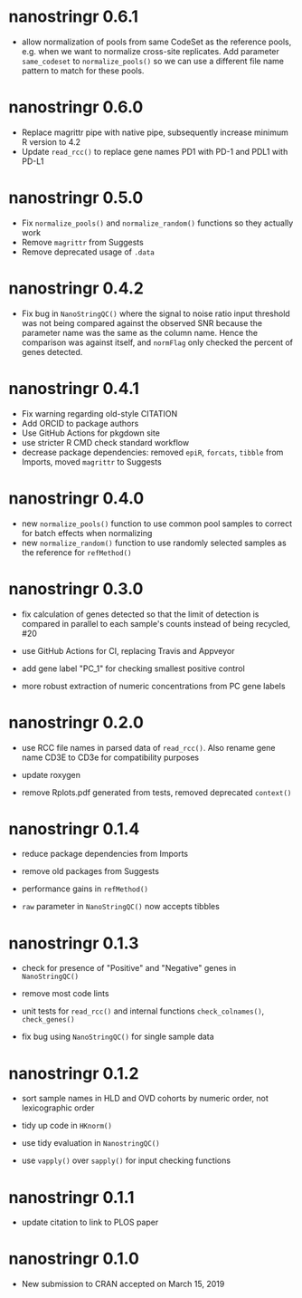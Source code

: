 # nanostringr 0.6.1

* allow normalization of pools from same CodeSet as the reference pools, e.g. when we want to normalize cross-site replicates. Add parameter `same_codeset` to `normalize_pools()` so we can use a different file name pattern to match for these pools.

# nanostringr 0.6.0

* Replace magrittr pipe with native pipe, subsequently increase minimum R version to 4.2
* Update `read_rcc()` to replace gene names PD1 with PD-1 and PDL1 with PD-L1

# nanostringr 0.5.0

* Fix `normalize_pools()` and `normalize_random()` functions so they actually work
* Remove `magrittr` from Suggests
* Remove deprecated usage of `.data`

# nanostringr 0.4.2

* Fix bug in `NanoStringQC()` where the signal to noise ratio input threshold was not being compared against the observed SNR because the parameter name was the same as the column name. Hence the comparison was against itself, and `normFlag` only checked the percent of genes detected.

# nanostringr 0.4.1

* Fix warning regarding old-style CITATION
* Add ORCID to package authors
* Use GitHub Actions for pkgdown site
* use stricter R CMD check standard workflow
* decrease package dependencies: removed `epiR`, `forcats`, `tibble` from Imports, moved `magrittr` to Suggests

# nanostringr 0.4.0

* new `normalize_pools()` function to use common pool samples to correct for batch effects
when normalizing
* new `normalize_random()` function to use randomly selected samples as the reference for `refMethod()`

# nanostringr 0.3.0

* fix calculation of genes detected so that the limit of detection is compared in parallel to each sample's counts instead of being recycled, #20

* use GitHub Actions for CI, replacing Travis and Appveyor

* add gene label "PC_1" for checking smallest positive control

* more robust extraction of numeric concentrations from PC gene labels

# nanostringr 0.2.0

* use RCC file names in parsed data of `read_rcc()`. Also rename gene name CD3E to CD3e for compatibility purposes

* update roxygen

* remove Rplots.pdf generated from tests, removed deprecated `context()`

# nanostringr 0.1.4

* reduce package dependencies from Imports

* remove old packages from Suggests

* performance gains in `refMethod()`

* `raw` parameter in `NanoStringQC()` now accepts tibbles

# nanostringr 0.1.3

* check for presence of "Positive" and "Negative" genes in `NanoStringQC()`

* remove most code lints

* unit tests for `read_rcc()` and internal functions `check_colnames()`, `check_genes()`

* fix bug using `NanoStringQC()` for single sample data

# nanostringr 0.1.2

* sort sample names in HLD and OVD cohorts by numeric order, not lexicographic order

* tidy up code in `HKnorm()`

* use tidy evaluation in `NanostringQC()`

* use `vapply()` over `sapply()` for input checking functions

# nanostringr 0.1.1

* update citation to link to PLOS paper

# nanostringr 0.1.0

* New submission to CRAN accepted on March 15, 2019
